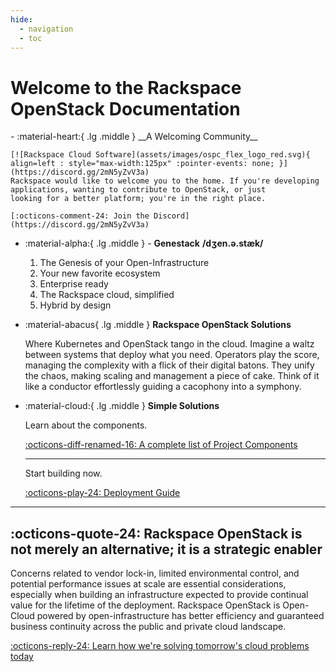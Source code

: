 ```yaml
---
hide:
  - navigation
  - toc
---
```


# Welcome to the Rackspace OpenStack Documentation

<div class="grid cards" markdown>
- :material-heart:{ .lg .middle } __A Welcoming Community__

    [![Rackspace Cloud Software](assets/images/ospc_flex_logo_red.svg){ align=left : style="max-width:125px" :pointer-events: none; }](https://discord.gg/2mN5yZvV3a)
    Rackspace would like to welcome you to the home. If you're developing applications, wanting to contribute to OpenStack, or just
    looking for a better platform; you're in the right place.

    [:octicons-comment-24: Join the Discord](https://discord.gg/2mN5yZvV3a)

- :material-alpha:{ .lg .middle } - __Genestack__  __/dʒen.ə.stæk/__

    1. The Genesis of your Open-Infrastructure
    2. Your new favorite ecosystem
    3. Enterprise ready
    4. The Rackspace cloud, simplified
    5. Hybrid by design

- :material-abacus{ .lg .middle } __Rackspace OpenStack Solutions__

    Where Kubernetes and OpenStack tango in the cloud. Imagine a waltz between systems that deploy what you need.
    Operators play the score, managing the complexity with a flick of their digital batons. They unify the chaos,
    making scaling and management a piece of cake. Think of it like a conductor effortlessly guiding a cacophony
    into a symphony.

- :material-cloud:{ .lg .middle } __Simple Solutions__

    Learn about the components.

    [:octicons-diff-renamed-16: A complete list of Project Components](overview-components.md)

    ---

    Start building now.

    [:octicons-play-24: Deployment Guide](genestack-getting-started.md)

</div>

---

## :octicons-quote-24: Rackspace OpenStack is not merely an alternative; it is a strategic enabler

Concerns related to vendor lock-in, limited environmental control, and potential performance issues at scale are essential considerations, especially when building an infrastructure expected to provide continual value for the lifetime of the deployment. Rackspace OpenStack is Open-Cloud powered by open-infrastructure has better efficiency and guaranteed business continuity across the public and private cloud landscape.

[:octicons-reply-24: Learn how we're solving tomorrow's cloud problems today](https://www.rackspace.com/solve/return-openstack)
